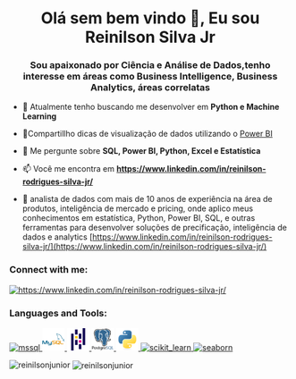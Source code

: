<h1 align="center">Olá sem bem vindo 👋, Eu sou Reinilson Silva Jr</h1>
<h3 align="center">Sou apaixonado por Ciência e Análise de Dados,tenho interesse em áreas como Business Intelligence, Business Analytics, áreas correlatas</h3>

- 🌱 Atualmente tenho buscando me desenvolver em **Python e Machine Learning**

- 👯Compartillho dicas de visualização de dados utilizando o [Power BI](https://app.powerbi.com/view?r=eyJrIjoiZTk5NGQyNTgtMzRkYi00MGY1LTk1ZjItZTJkM2IyMWUyZGRhIiwidCI6ImQ1ZWQ3NWYzLTRkZGMtNGUyMC1iNWUzLWEyN2Y5ZjcwMDVjYiJ9)

- 💬 Me pergunte sobre **SQL, Power BI, Python, Excel e Estatística**

- 📫 Você me encontra em **https://www.linkedin.com/in/reinilson-rodrigues-silva-jr/**

- 📄 analista de dados com mais de 10 anos de experiência na área de produtos, inteligência de mercado e pricing, onde aplico meus conhecimentos em estatística, Python, Power BI, SQL, e outras ferramentas para desenvolver soluções de precificação, inteligência de dados e analytics [https://www.linkedin.com/in/reinilson-rodrigues-silva-jr/](https://www.linkedin.com/in/reinilson-rodrigues-silva-jr/)

<h3 align="left">Connect with me:</h3>
<p align="left">
<a href="https://linkedin.com/in/https://www.linkedin.com/in/reinilson-rodrigues-silva-jr/" target="blank"><img align="center" src="https://raw.githubusercontent.com/rahuldkjain/github-profile-readme-generator/master/src/images/icons/Social/linked-in-alt.svg" alt="https://www.linkedin.com/in/reinilson-rodrigues-silva-jr/" height="30" width="40" /></a>
</p>

<h3 align="left">Languages and Tools:</h3>
<p align="left"> <a href="https://www.microsoft.com/en-us/sql-server" target="_blank" rel="noreferrer"> <img src="https://www.svgrepo.com/show/303229/microsoft-sql-server-logo.svg" alt="mssql" width="40" height="40"/> </a> <a href="https://www.mysql.com/" target="_blank" rel="noreferrer"> <img src="https://raw.githubusercontent.com/devicons/devicon/master/icons/mysql/mysql-original-wordmark.svg" alt="mysql" width="40" height="40"/> </a> <a href="https://pandas.pydata.org/" target="_blank" rel="noreferrer"> <img src="https://raw.githubusercontent.com/devicons/devicon/2ae2a900d2f041da66e950e4d48052658d850630/icons/pandas/pandas-original.svg" alt="pandas" width="40" height="40"/> </a> <a href="https://www.postgresql.org" target="_blank" rel="noreferrer"> <img src="https://raw.githubusercontent.com/devicons/devicon/master/icons/postgresql/postgresql-original-wordmark.svg" alt="postgresql" width="40" height="40"/> </a> <a href="https://www.python.org" target="_blank" rel="noreferrer"> <img src="https://raw.githubusercontent.com/devicons/devicon/master/icons/python/python-original.svg" alt="python" width="40" height="40"/> </a> <a href="https://scikit-learn.org/" target="_blank" rel="noreferrer"> <img src="https://upload.wikimedia.org/wikipedia/commons/0/05/Scikit_learn_logo_small.svg" alt="scikit_learn" width="40" height="40"/> </a> <a href="https://seaborn.pydata.org/" target="_blank" rel="noreferrer"> <img src="https://seaborn.pydata.org/_images/logo-mark-lightbg.svg" alt="seaborn" width="40" height="40"/> </a> </p>

<p><img align="left" src="https://github-readme-stats.vercel.app/api/top-langs?username=reinilsonjunior&show_icons=true&locale=en&layout=compact" alt="reinilsonjunior" /></p>

<p>&nbsp;<img align="center" src="https://github-readme-stats.vercel.app/api?username=reinilsonjunior&show_icons=true&locale=en" alt="reinilsonjunior" /></p>



<!--### Hi there 👋

**reinilsonjunior/reinilsonjunior** is a ✨ _special_ ✨ repository because its `README.md` (this file) appears on your GitHub profile.

Here are some ideas to get you started:

- 🔭 I’m currently working on ...
- 🌱 I’m currently learning ...
- 👯 I’m looking to collaborate on ...
- 🤔 I’m looking for help with ...
- 💬 Ask me about ...
- 📫 How to reach me: ...
- 😄 Pronouns: ...
- ⚡ Fun fact: ...
-->
